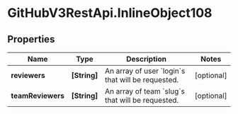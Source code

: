 # GitHubV3RestApi.InlineObject108

## Properties

Name | Type | Description | Notes
------------ | ------------- | ------------- | -------------
**reviewers** | **[String]** | An array of user &#x60;login&#x60;s that will be requested. | [optional] 
**teamReviewers** | **[String]** | An array of team &#x60;slug&#x60;s that will be requested. | [optional] 


